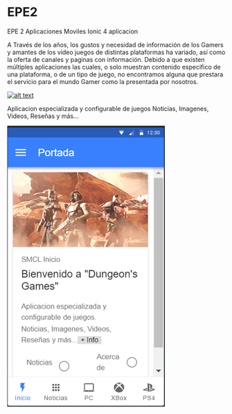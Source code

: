# EPE2
EPE 2 Aplicaciones Moviles
Ionic 4 aplicacion

A Través de los años, los gustos y necesidad de información de los Gamers y amantes de los video juegos de distintas plataformas ha variado, así como la oferta de canales y paginas con información.
Debido a que existen múltiples aplicaciones las cuales, o solo muestran contenido especifico de una plataforma, o de un tipo de juego, no encontramos alguna que prestara el servicio para el mundo Gamer como la presentada por nosotros.

[![alt text][6.1]][6]

[6.1]: http://i.imgur.com/0o48UoR.png

[6]: http://www.github.com/cristianloyola

Aplicacion especializada y configurable de juegos
Noticias, Imagenes, Videos, Reseñas y más...


![imagen intro](https://github.com/cristianloyola/Dungeons_Game/blob/master/introD_G.png)


